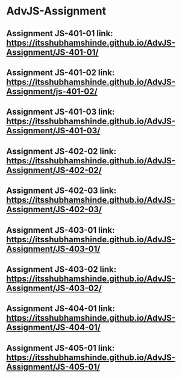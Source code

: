# AdvJS-Assignment
## Assignment JS-401-01 link: https://itsshubhamshinde.github.io/AdvJS-Assignment/JS-401-01/
## Assignment JS-401-02 link: https://itsshubhamshinde.github.io/AdvJS-Assignment/js-401-02/
## Assignment JS-401-03 link: https://itsshubhamshinde.github.io/AdvJS-Assignment/JS-401-03/
## Assignment JS-402-02 link: https://itsshubhamshinde.github.io/AdvJS-Assignment/JS-402-02/
## Assignment JS-402-03 link: https://itsshubhamshinde.github.io/AdvJS-Assignment/JS-402-03/
## Assignment JS-403-01 link: https://itsshubhamshinde.github.io/AdvJS-Assignment/JS-403-01/
## Assignment JS-403-02 link: https://itsshubhamshinde.github.io/AdvJS-Assignment/JS-403-02/
## Assignment JS-404-01 link: https://itsshubhamshinde.github.io/AdvJS-Assignment/JS-404-01/
## Assignment JS-405-01 link: https://itsshubhamshinde.github.io/AdvJS-Assignment/JS-405-01/
